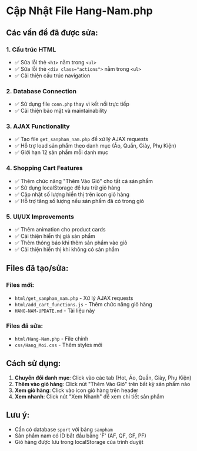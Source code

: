 # Cập Nhật File Hang-Nam.php

## Các vấn đề đã được sửa:

### 1. **Cấu trúc HTML**
- ✅ Sửa lỗi thẻ `<h1>` nằm trong `<ul>`
- ✅ Sửa lỗi thẻ `<div class="actions">` nằm trong `<ul>`
- ✅ Cải thiện cấu trúc navigation

### 2. **Database Connection**
- ✅ Sử dụng file `conn.php` thay vì kết nối trực tiếp
- ✅ Cải thiện bảo mật và maintainability

### 3. **AJAX Functionality**
- ✅ Tạo file `get_sanpham_nam.php` để xử lý AJAX requests
- ✅ Hỗ trợ load sản phẩm theo danh mục (Áo, Quần, Giày, Phụ Kiện)
- ✅ Giới hạn 12 sản phẩm mỗi danh mục

### 4. **Shopping Cart Features**
- ✅ Thêm chức năng "Thêm Vào Giỏ" cho tất cả sản phẩm
- ✅ Sử dụng localStorage để lưu trữ giỏ hàng
- ✅ Cập nhật số lượng hiển thị trên icon giỏ hàng
- ✅ Hỗ trợ tăng số lượng nếu sản phẩm đã có trong giỏ

### 5. **UI/UX Improvements**
- ✅ Thêm animation cho product cards
- ✅ Cải thiện hiển thị giá sản phẩm
- ✅ Thêm thông báo khi thêm sản phẩm vào giỏ
- ✅ Cải thiện hiển thị khi không có sản phẩm

## Files đã tạo/sửa:

### Files mới:
- `html/get_sanpham_nam.php` - Xử lý AJAX requests
- `html/add_cart_functions.js` - Thêm chức năng giỏ hàng
- `HANG-NAM-UPDATE.md` - Tài liệu này

### Files đã sửa:
- `html/Hang-Nam.php` - File chính
- `css/Hang_Moi.css` - Thêm styles mới

## Cách sử dụng:

1. **Chuyển đổi danh mục**: Click vào các tab (Hot, Áo, Quần, Giày, Phụ Kiện)
2. **Thêm vào giỏ hàng**: Click nút "Thêm Vào Giỏ" trên bất kỳ sản phẩm nào
3. **Xem giỏ hàng**: Click vào icon giỏ hàng trên header
4. **Xem nhanh**: Click nút "Xem Nhanh" để xem chi tiết sản phẩm

## Lưu ý:
- Cần có database `sport` với bảng `sanpham`
- Sản phẩm nam có ID bắt đầu bằng 'F' (AF, QF, GF, PF)
- Giỏ hàng được lưu trong localStorage của trình duyệt
